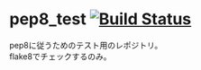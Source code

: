 # pep8_test [![Build Status](https://travis-ci.org/ykohki/pep8_test.svg?branch=master)](https://travis-ci.org/ykohki/pep8_test)

pep8に従うためのテスト用のレポジトリ。  
flake8でチェックするのみ。
